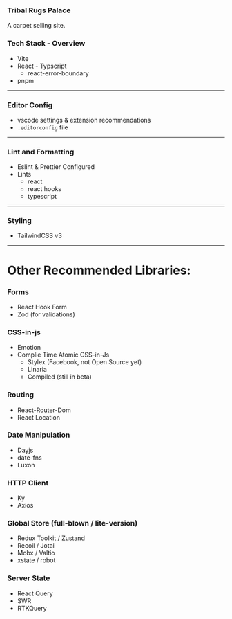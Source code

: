 ### Tribal Rugs Palace
A carpet selling site.



### Tech Stack - Overview

- Vite
- React - Typscript
  - react-error-boundary
- pnpm

---

### Editor Config

- vscode settings & extension recommendations
- `.editorconfig` file

---

### Lint and Formatting

- Eslint & Prettier Configured
- Lints
  - react
  - react hooks
  - typescript
---

### Styling

- TailwindCSS v3

---

# Other Recommended Libraries:

### Forms

- React Hook Form
- Zod (for validations)

### CSS-in-js

- Emotion
- Complie Time Atomic CSS-in-Js
  - Stylex (Facebook, not Open Source yet)
  - Linaria
  - Compiled (still in beta)

### Routing

- React-Router-Dom
- React Location

### Date Manipulation

- Dayjs
- date-fns
- Luxon

### HTTP Client

- Ky
- Axios

### Global Store (full-blown / lite-version)

- Redux Toolkit / Zustand
- Recoil / Jotai
- Mobx / Valtio
- xstate / robot

### Server State

- React Query
- SWR
- RTKQuery

<!-- ### Eslint Plugins
- [eslint-plugin-jest-dom](https://testing-library.com/docs/ecosystem-eslint-plugin-jest-dom)
- [typescript-eslint](https://github.com/typescript-eslint/typescript-eslint/tree/master/packages/eslint-plugin) -->
